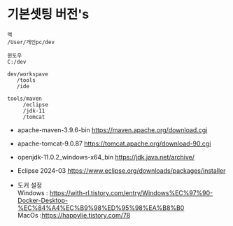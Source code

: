 # 기본셋팅 버전's



```
맥
/User/개인pc/dev

윈도우
C:/dev

dev/workspave
   /tools
   /ide

tools/maven
     /eclipse
     /jdk-11
     /tomcat

```

- apache-maven-3.9.6-bin
https://maven.apache.org/download.cgi

- apache-tomcat-9.0.87
https://tomcat.apache.org/download-90.cgi

- openjdk-11.0.2_windows-x64_bin
https://jdk.java.net/archive/

- Eclipse 2024-03 
https://www.eclipse.org/downloads/packages/installer

- 도커 설정<br>
Windows : https://with-rl.tistory.com/entry/Windows%EC%97%90-Docker-Desktop-%EC%84%A4%EC%B9%98%ED%95%98%EA%B8%B0<br>
MacOs :https://happylie.tistory.com/78
